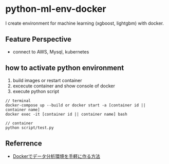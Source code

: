 # python-ml-env-docker

I create environment for machine learning (xgboost, lightgbm) with docker. 

## Feature Perspective

- connect to AWS, Mysql, kubernetes

## how to activate python environment

1. build images or restart container
2. excecute container and show console of docker
3. execute python script

```
// terminal
docker-compose up --build or docker start -a [container id || container name]
docker exec -it [container id || container name] bash

// container
python script/test.py
```

## Referrence

- [Dockerでデータ分析環境を手軽に作る方法](https://amalog.hateblo.jp/entry/data-analysis-docker)

